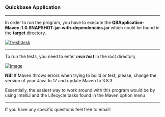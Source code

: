 <h3>Quickbase Application</h3>
<hr/>
<p> In order to run the program, you have to execute the <strong>QBApplication-Maven-1.0.SNAPSHOT-jar-with-dependencies.jar</strong> which could be found in the <strong>target</strong> directory. </p>
<a href="https://ibb.co/v4kX14x"><img src="https://i.ibb.co/d4DmB40/freshdesk.png" alt="freshdesk" border="0"></a>

<hr/>
<p> To run the tests, you need to enter <strong><em>mvn test</em></strong> in the root directory</p>
<a href="https://ibb.co/ZKWJXdN"><img src="https://i.ibb.co/q9knjBx/image.png" alt="image" border="0"></a>
<p> <strong> NB! </strong> If Maven throws errors when trying to build or test, please, change the version of your Java to 17 and update Maven to 3.8.3 </p>
<p> Essentially, the easiest way to work around with this program would be by using IntelliJ and the Lifecycle tasks found in the Maven option menu</p>
<hr/>
<p> If you have any specific questions feel free to email! </p>
